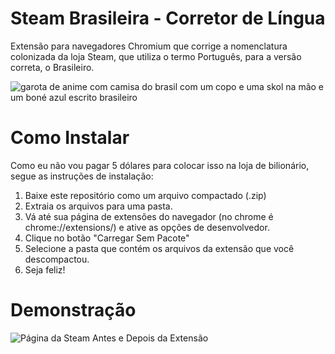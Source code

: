 # Steam Brasileira - Corretor de Língua
Extensão para navegadores Chromium que corrige a nomenclatura colonizada da loja Steam, que utiliza o termo Português, para a versão correta, o Brasileiro.

![garota de anime com camisa do brasil com um copo e uma skol na mão e um boné azul escrito brasileiro](https://github.com/Vinicius-Pereira/steam-brasileira-extension/assets/25609920/f8f1c770-2c4a-4de5-b02c-bdeaaf5859ae)

# Como Instalar
Como eu não vou pagar 5 dólares para colocar isso na loja de bilionário, segue as instruções de instalação:
1. Baixe este repositório como um arquivo compactado (.zip)
2. Extraia os arquivos para uma pasta.
3. Vá até sua página de extensões do navegador (no chrome é chrome://extensions/) e ative as opções de desenvolvedor.
4. Clique no botão "Carregar Sem Pacote"
5. Selecione a pasta que contém os arquivos da extensão que você descompactou.
6. Seja feliz!

# Demonstração
![Página da Steam Antes e Depois da Extensão](https://github.com/Vinicius-Pereira/steam-brasileira-extension/assets/25609920/b9171437-cdce-496d-9068-bbd3b4a93d24)

